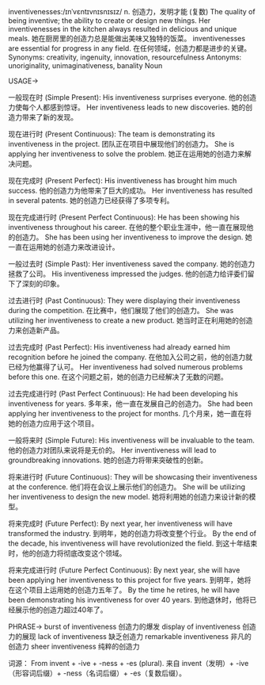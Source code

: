 inventivenesses:/ɪnˈvɛntɪvnɪsnɪsɪz/
n.
创造力，发明才能 (复数)
The quality of being inventive; the ability to create or design new things.
Her inventivenesses in the kitchen always resulted in delicious and unique meals.  她在厨房里的创造力总是能做出美味又独特的饭菜。
inventivenesses are essential for progress in any field. 在任何领域，创造力都是进步的关键。
Synonyms: creativity, ingenuity, innovation, resourcefulness
Antonyms: unoriginality, unimaginativeness, banality
Noun


USAGE->

一般现在时 (Simple Present):
His inventiveness surprises everyone. 他的创造力使每个人都感到惊讶。
Her inventiveness leads to new discoveries. 她的创造力带来了新的发现。

现在进行时 (Present Continuous):
The team is demonstrating its inventiveness in the project.  团队正在项目中展现他们的创造力。
She is applying her inventiveness to solve the problem. 她正在运用她的创造力来解决问题。

现在完成时 (Present Perfect):
His inventiveness has brought him much success. 他的创造力为他带来了巨大的成功。
Her inventiveness has resulted in several patents. 她的创造力已经获得了多项专利。

现在完成进行时 (Present Perfect Continuous):
He has been showing his inventiveness throughout his career.  在他的整个职业生涯中，他一直在展现他的创造力。
She has been using her inventiveness to improve the design. 她一直在运用她的创造力来改进设计。

一般过去时 (Simple Past):
Her inventiveness saved the company. 她的创造力拯救了公司。
His inventiveness impressed the judges. 他的创造力给评委们留下了深刻的印象。

过去进行时 (Past Continuous):
They were displaying their inventiveness during the competition.  在比赛中，他们展现了他们的创造力。
She was utilizing her inventiveness to create a new product. 她当时正在利用她的创造力来创造新产品。

过去完成时 (Past Perfect):
His inventiveness had already earned him recognition before he joined the company.  在他加入公司之前，他的创造力就已经为他赢得了认可。
Her inventiveness had solved numerous problems before this one. 在这个问题之前，她的创造力已经解决了无数的问题。

过去完成进行时 (Past Perfect Continuous):
He had been developing his inventiveness for years. 多年来，他一直在发展自己的创造力。
She had been applying her inventiveness to the project for months.  几个月来，她一直在将她的创造力应用于这个项目。

一般将来时 (Simple Future):
His inventiveness will be invaluable to the team. 他的创造力对团队来说将是无价的。
Her inventiveness will lead to groundbreaking innovations. 她的创造力将带来突破性的创新。

将来进行时 (Future Continuous):
They will be showcasing their inventiveness at the conference. 他们将在会议上展示他们的创造力。
She will be utilizing her inventiveness to design the new model. 她将利用她的创造力来设计新的模型。

将来完成时 (Future Perfect):
By next year, her inventiveness will have transformed the industry. 到明年，她的创造力将改变整个行业。
By the end of the decade, his inventiveness will have revolutionized the field.  到这十年结束时，他的创造力将彻底改变这个领域。


将来完成进行时 (Future Perfect Continuous):
By next year, she will have been applying her inventiveness to this project for five years. 到明年，她将在这个项目上运用她的创造力五年了。
By the time he retires, he will have been demonstrating his inventiveness for over 40 years. 到他退休时，他将已经展示他的创造力超过40年了。


PHRASE->
burst of inventiveness  创造力的爆发
display of inventiveness  创造力的展现
lack of inventiveness  缺乏创造力
remarkable inventiveness  非凡的创造力
sheer inventiveness  纯粹的创造力


词源： From invent + -ive + -ness + -es (plural).  来自 invent（发明）+ -ive（形容词后缀）+ -ness（名词后缀）+ -es（复数后缀）。
